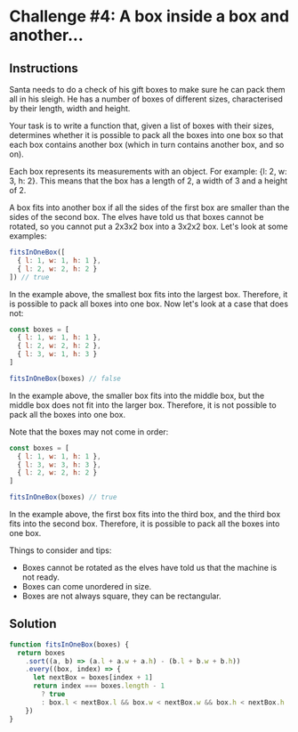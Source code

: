 # Challenge #4: A box inside a box and another...

## Instructions

Santa needs to do a check of his gift boxes to make sure he can pack them all in his sleigh. He has a number of boxes of different sizes, characterised by their length, width and height.

Your task is to write a function that, given a list of boxes with their sizes, determines whether it is possible to pack all the boxes into one box so that each box contains another box (which in turn contains another box, and so on).

Each box represents its measurements with an object. For example: {l: 2, w: 3, h: 2}. This means that the box has a length of 2, a width of 3 and a height of 2.

A box fits into another box if all the sides of the first box are smaller than the sides of the second box. The elves have told us that boxes cannot be rotated, so you cannot put a 2x3x2 box into a 3x2x2 box. Let's look at some examples:

```js
fitsInOneBox([
  { l: 1, w: 1, h: 1 },
  { l: 2, w: 2, h: 2 }
]) // true
```

In the example above, the smallest box fits into the largest box. Therefore, it is possible to pack all boxes into one box. Now let's look at a case that does not:

```js
const boxes = [
  { l: 1, w: 1, h: 1 },
  { l: 2, w: 2, h: 2 },
  { l: 3, w: 1, h: 3 }
]

fitsInOneBox(boxes) // false
```

In the example above, the smaller box fits into the middle box, but the middle box does not fit into the larger box. Therefore, it is not possible to pack all the boxes into one box.

Note that the boxes may not come in order:

```js
const boxes = [
  { l: 1, w: 1, h: 1 },
  { l: 3, w: 3, h: 3 },
  { l: 2, w: 2, h: 2 }
]

fitsInOneBox(boxes) // true
```

In the example above, the first box fits into the third box, and the third box fits into the second box. Therefore, it is possible to pack all the boxes into one box.

Things to consider and tips:

- Boxes cannot be rotated as the elves have told us that the machine is not ready.
- Boxes can come unordered in size.
- Boxes are not always square, they can be rectangular.

## Solution

```js
function fitsInOneBox(boxes) {
  return boxes
    .sort((a, b) => (a.l + a.w + a.h) - (b.l + b.w + b.h))
    .every((box, index) => {
      let nextBox = boxes[index + 1]
      return index === boxes.length - 1 
        ? true
        : box.l < nextBox.l && box.w < nextBox.w && box.h < nextBox.h
    })
}
```
